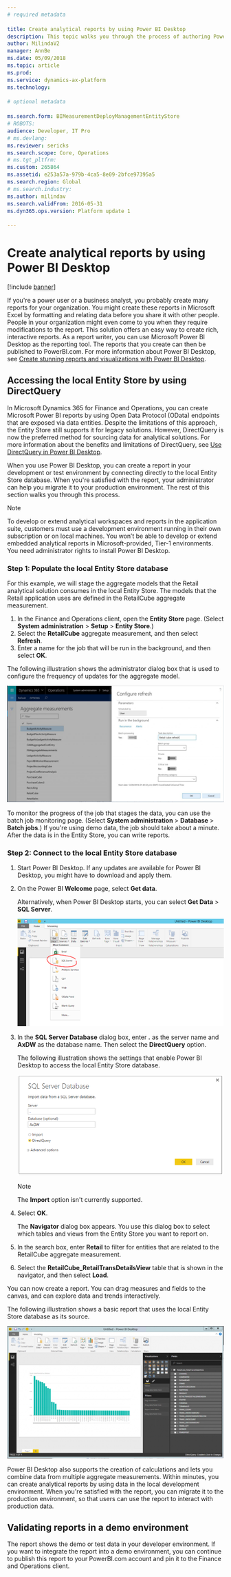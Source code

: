```yaml
---
# required metadata

title: Create analytical reports by using Power BI Desktop
description: This topic walks you through the process of authoring Power BI reports by using the local Entity Store database. 
author: MilindaV2
manager: AnnBe
ms.date: 05/09/2018
ms.topic: article
ms.prod: 
ms.service: dynamics-ax-platform
ms.technology: 

# optional metadata

ms.search.form: BIMeasurementDeployManagementEntityStore
# ROBOTS: 
audience: Developer, IT Pro
# ms.devlang: 
ms.reviewer: sericks
ms.search.scope: Core, Operations
# ms.tgt_pltfrm: 
ms.custom: 265864
ms.assetid: e253a57a-979b-4ca5-8e09-2bfce97395a5
ms.search.region: Global
# ms.search.industry: 
ms.author: milindav
ms.search.validFrom: 2016-05-31
ms.dyn365.ops.version: Platform update 1

---
```


# Create analytical reports by using Power BI Desktop

[!include [banner](../includes/banner.md)]

If you're a power user or a business analyst, you probably create many reports for your organization. You might create these reports in Microsoft Excel by formatting and relating data before you share it with other people. People in your organization might even come to you when they require modifications to the report. This solution offers an easy way to create rich, interactive reports. As a report writer, you can use Microsoft Power BI Desktop as the reporting tool. The reports that you create can then be published to PowerBI.com. For more information about Power BI Desktop, see [Create stunning reports and visualizations with Power BI Desktop](https://powerbi.microsoft.com/desktop).

## Accessing the local Entity Store by using DirectQuery
In Microsoft Dynamics 365 for Finance and Operations, you can create Microsoft Power BI reports by using Open Data Protocol (OData) endpoints that are exposed via data entities. Despite the limitations of this approach, the Entity Store still supports it for legacy solutions. However, DirectQuery is now the preferred method for sourcing data for analytical solutions. For more information about the benefits and limitations of DirectQuery, see [Use DirectQuery in Power BI Desktop](https://powerbi.microsoft.com/documentation/powerbi-desktop-use-directquery/).

When you use Power BI Desktop, you can create a report in your development or test environment by connecting directly to the local Entity Store database. When you're satisfied with the report, your administrator can help you migrate it to your production environment. The rest of this section walks you through this process.

> [!NOTE]
> To develop or extend analytical workspaces and reports in the application suite, customers must use a development environment running in their own subscription or on local machines. You won’t be able to develop or extend embedded analytical reports in Microsoft-provided, Tier-1 environments. You need administrator rights to install Power BI Desktop.

### Step 1: Populate the local Entity Store database
For this example, we will stage the aggregate models that the Retail analytical solution consumes in the local Entity Store. The models that the Retail application uses are defined in the RetailCube aggregate measurement. 

1. In the Finance and Operations client, open the **Entity Store** page. (Select **System administration** \> **Setup** \> **Entity Store**.) 
2. Select the **RetailCube** aggregate measurement, and then select **Refresh**. 
3. Enter a name for the job that will be run in the background, and then select **OK**.

The following illustration shows the administrator dialog box that is used to configure the frequency of updates for the aggregate model.

![Configure refresh dialog box](media/Configure-refresh.png)

To monitor the progress of the job that stages the data, you can use the batch job monitoring page. (Select **System administration** \> **Database** \> **Batch jobs**.) If you're using demo data, the job should take about a minute. After the data is in the Entity Store, you can write reports. 

### Step 2: Connect to the local Entity Store database
1. Start Power BI Desktop. If any updates are available for Power BI Desktop, you might have to download and apply them. 
2. On the Power BI **Welcome** page, select **Get data**. 

    Alternatively, when Power BI Desktop starts, you can select **Get Data** \> **SQL Server**. 

    ![Get Data menu in Power BI Desktop](media/Power-BI-Desktop-Get-Data.png)

3. In the **SQL Server Database** dialog box, enter **.** as the server name and **AxDW** as the database name. Then select the **DirectQuery** option. 

    The following illustration shows the settings that enable Power BI Desktop to access the local Entity Store database.

    ![Settings for accessing the local Entity Store database](media/Connect-to-SQL-Database.png)

    > [!NOTE]
    > The **Import** option isn't currently supported.

4. Select **OK**. 

    The **Navigator** dialog box appears. You use this dialog box to select which tables and views from the Entity Store you want to report on. 

5. In the search box, enter **Retail** to filter for entities that are related to the RetailCube aggregate measurement.
6. Select the **RetailCube\_RetailTransDetailsView** table that is shown in the navigator, and then select **Load**. 

You can now create a report. You can drag measures and fields to the canvas, and can explore data and trends interactively.

The following illustration shows a basic report that uses the local Entity Store database as its source.

![Power BI Desktop report](media/Power-BI-Desktop-Report.png)

Power BI Desktop also supports the creation of calculations and lets you combine data from multiple aggregate measurements. Within minutes, you can create analytical reports by using data in the local development environment. When you're satisfied with the report, you can migrate it to the production environment, so that users can use the report to interact with production data.

## Validating reports in a demo environment

The report shows the demo or test data in your developer environment. If you want to integrate the report into a demo environment, you can continue to publish this report to your PowerBI.com account and pin it to the Finance and Operations client. 
